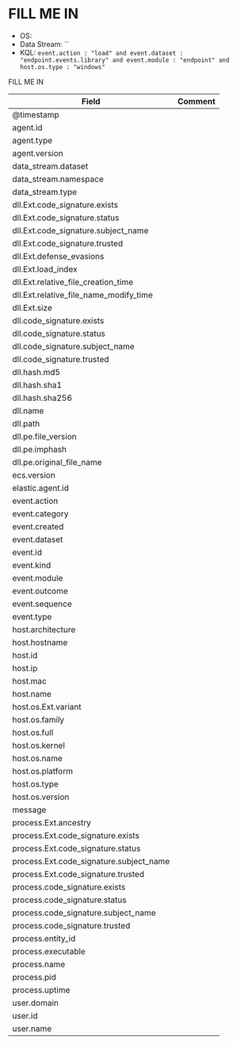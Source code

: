 # FILL ME IN

- OS: 
- Data Stream: ``
- KQL: `event.action : "load" and event.dataset : "endpoint.events.library" and event.module : "endpoint" and host.os.type : "windows"`

FILL ME IN

| Field | Comment |
|---|---|
| @timestamp |  |
| agent.id |  |
| agent.type |  |
| agent.version |  |
| data_stream.dataset |  |
| data_stream.namespace |  |
| data_stream.type |  |
| dll.Ext.code_signature.exists |  |
| dll.Ext.code_signature.status |  |
| dll.Ext.code_signature.subject_name |  |
| dll.Ext.code_signature.trusted |  |
| dll.Ext.defense_evasions |  |
| dll.Ext.load_index |  |
| dll.Ext.relative_file_creation_time |  |
| dll.Ext.relative_file_name_modify_time |  |
| dll.Ext.size |  |
| dll.code_signature.exists |  |
| dll.code_signature.status |  |
| dll.code_signature.subject_name |  |
| dll.code_signature.trusted |  |
| dll.hash.md5 |  |
| dll.hash.sha1 |  |
| dll.hash.sha256 |  |
| dll.name |  |
| dll.path |  |
| dll.pe.file_version |  |
| dll.pe.imphash |  |
| dll.pe.original_file_name |  |
| ecs.version |  |
| elastic.agent.id |  |
| event.action |  |
| event.category |  |
| event.created |  |
| event.dataset |  |
| event.id |  |
| event.kind |  |
| event.module |  |
| event.outcome |  |
| event.sequence |  |
| event.type |  |
| host.architecture |  |
| host.hostname |  |
| host.id |  |
| host.ip |  |
| host.mac |  |
| host.name |  |
| host.os.Ext.variant |  |
| host.os.family |  |
| host.os.full |  |
| host.os.kernel |  |
| host.os.name |  |
| host.os.platform |  |
| host.os.type |  |
| host.os.version |  |
| message |  |
| process.Ext.ancestry |  |
| process.Ext.code_signature.exists |  |
| process.Ext.code_signature.status |  |
| process.Ext.code_signature.subject_name |  |
| process.Ext.code_signature.trusted |  |
| process.code_signature.exists |  |
| process.code_signature.status |  |
| process.code_signature.subject_name |  |
| process.code_signature.trusted |  |
| process.entity_id |  |
| process.executable |  |
| process.name |  |
| process.pid |  |
| process.uptime |  |
| user.domain |  |
| user.id |  |
| user.name |  |

